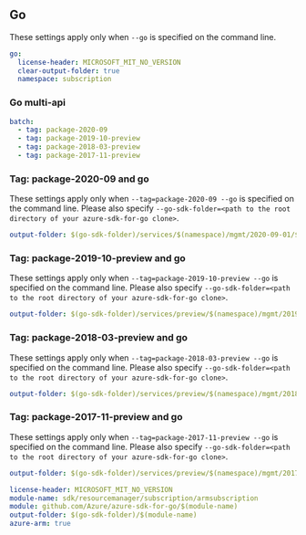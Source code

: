 ## Go

These settings apply only when `--go` is specified on the command line.

``` yaml $(go) && !$(track2)
go:
  license-header: MICROSOFT_MIT_NO_VERSION
  clear-output-folder: true
  namespace: subscription
```

### Go multi-api

``` yaml $(go) && !$(track2) && $(multiapi)
batch:
  - tag: package-2020-09
  - tag: package-2019-10-preview
  - tag: package-2018-03-preview
  - tag: package-2017-11-preview
```

### Tag: package-2020-09 and go

These settings apply only when `--tag=package-2020-09 --go` is specified on the command line.
Please also specify `--go-sdk-folder=<path to the root directory of your azure-sdk-for-go clone>`.

``` yaml $(tag)=='package-2020-09' && $(go)
output-folder: $(go-sdk-folder)/services/$(namespace)/mgmt/2020-09-01/$(namespace)
```

### Tag: package-2019-10-preview and go

These settings apply only when `--tag=package-2019-10-preview --go` is specified on the command line.
Please also specify `--go-sdk-folder=<path to the root directory of your azure-sdk-for-go clone>`.

``` yaml $(tag)=='package-2019-10-preview' && $(go)
output-folder: $(go-sdk-folder)/services/preview/$(namespace)/mgmt/2019-10-01-preview/$(namespace)
```

### Tag: package-2018-03-preview and go

These settings apply only when `--tag=package-2018-03-preview --go` is specified on the command line.
Please also specify `--go-sdk-folder=<path to the root directory of your azure-sdk-for-go clone>`.

``` yaml $(tag)=='package-2018-03-preview' && $(go)
output-folder: $(go-sdk-folder)/services/preview/$(namespace)/mgmt/2018-03-01-preview/$(namespace)
```

### Tag: package-2017-11-preview and go

These settings apply only when `--tag=package-2017-11-preview --go` is specified on the command line.
Please also specify `--go-sdk-folder=<path to the root directory of your azure-sdk-for-go clone>`.

``` yaml $(tag)=='package-2017-11-preview' && $(go)
output-folder: $(go-sdk-folder)/services/preview/$(namespace)/mgmt/2017-11-01-preview/$(namespace)
```

```yaml $(go) && $(track2)
license-header: MICROSOFT_MIT_NO_VERSION
module-name: sdk/resourcemanager/subscription/armsubscription
module: github.com/Azure/azure-sdk-for-go/$(module-name)
output-folder: $(go-sdk-folder)/$(module-name)
azure-arm: true
```

